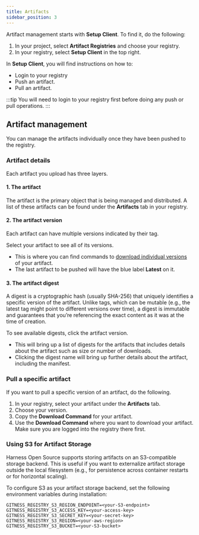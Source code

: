 ```yaml
---
title: Artifacts
sidebar_position: 3
---
```


Artifact management starts with **Setup Client**. To find it, do the following:

1. In your project, select **Artifact Registries** and choose your registry.
2. In your registry, select **Setup Client** in the top right.  

In **Setup Client**, you will find instructions on how to:

- Login to your registry
- Push an artifact.
- Pull an artifact. 

:::tip
You will need to login to your registry first before doing any push or pull operations. 
:::

## Artifact management

You can manage the artifacts individually once they have been pushed to the registry.

### Artifact details

Each artifact you upload has three layers. 

#### 1. The artifact

The artifact is the primary object that is being managed and distributed. A list of these artifacts can be found under the **Artifacts** tab in your registry. 

#### 2. The artifact version

Each artifact can have multiple versions indicated by their tag. 

Select your artifact to see all of its versions. 
- This is where you can find commands to [download individual versions](./artifacts.md#pull-a-specific-artifact) of your artifact. 
- The last artifact to be pushed will have the blue label **Latest** on it. 

#### 3. The artifact digest

A digest is a cryptographic hash (usually SHA-256) that uniquely identifies a specific version of the artifact. Unlike tags, which can be mutable (e.g., the latest tag might point to different versions over time), a digest is immutable and guarantees that you’re referencing the exact content as it was at the time of creation.

To see available digests, click the artifact version.
- This will bring up a list of digests for the artifacts that includes details about the artifact such as size or number of downloads. 
- Clicking the digest name will bring up further details about the artifact, including the manifest.

### Pull a specific artifact

If you want to pull a specific version of an artifact, do the following.

1. In your registry, select your artifact under the **Artifacts** tab. 
2. Choose your version. 
3. Copy the **Download Command** for your artifact.
4. Use the **Download Command** where you want to download your artifact. Make sure you are logged into the registry there first. 

### Using S3 for Artifact Storage

Harness Open Source supports storing artifacts on an S3-compatible storage backend. This is useful if you want to externalize artifact storage outside the local filesystem (e.g., for persistence across container restarts or for horizontal scaling).

To configure S3 as your artifact storage backend, set the following environment variables during installation:

```
GITNESS_REGISTRY_S3_REGION_ENDPOINT=<your-S3-endpoint>
GITNESS_REGISTRY_S3_ACCESS_KEY=<your-access-key>
GITNESS_REGISTRY_S3_SECRET_KEY=<your-secret-key>
GITNESS_REGISTRY_S3_REGION=<your-aws-region>
GITNESS_REGISTRY_S3_BUCKET=<your-S3-bucket>
```